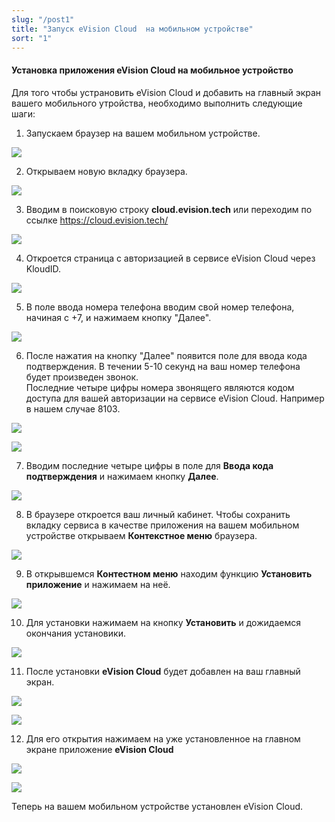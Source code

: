 ```yaml
---
slug: "/post1"
title: "Запуск eVision Cloud  на мобильном устройстве"
sort: "1"
---
```


#### Установка приложения eVision Cloud на мобильное устройство

Для того чтобы устрановить eVision Cloud и добавить на главный экран вашего мобильного утройства, необходимо выполнить следующие шаги:

1. Запускаем браузер на вашем мобильном устройстве.

![](images/open_browser.png)

2. Открываем новую вкладку браузера.

![](images/open_browser(2).png)

3. Вводим в поисковую строку **cloud.evision.tech** или переходим по ссылке https://cloud.evision.tech/

![](images/enter_eVisionCloud.png)

4. Откроется страница с авторизацией в сервисе eVision Cloud через KloudID.

![](images/autorization.png)

5. В поле ввода номера телефона вводим свой номер телефона, начиная с +7, и нажимаем кнопку "Далее".

![](images/number_phone.png)

6. После нажатия на кнопку "Далее" появится поле для ввода кода подтверждения. В течении 5-10 секунд на ваш номер телефона будет произведен звонок.  
Последние четыре цифры номера звонящего являются кодом доступа для вашей авторизации на сервисе eVision Cloud. Например в нашем случае 8103.

![](images/key_autorization.png)

![](images/key_autorization(2).png)

7. Вводим последние четыре цифры в поле для **Ввода кода подтверждения** и нажимаем кнопку **Далее**.

![](images/key_autorization(3).png)

8. В браузере откроется ваш личный кабинет. Чтобы сохранить вкладку сервиса в качестве приложения на вашем мобильном устройстве открываем **Контекстное меню** браузера. 

![](images/kont_menu.png)

9. В открывшемся **Контестном меню** находим функцию **Установить приложение** и нажимаем на неё.

![](images/install_apps.png)

10.  Для установки нажимаем на кнопку **Установить** и дожидаемся окончания установики.

![](images/install_apps(2).png)

11.  После установки **eVision Cloud** будет добавлен на ваш главный экран.

![](images/main_screen.png)

![](images/main_screen(2).png)

12.  Для его открытия нажимаем на уже установленное на главном экране приложение **eVision Cloud**

![](images/open.png)

![](images/open(2).png)

Теперь на вашем мобильном устройстве установлен eVision Cloud. 